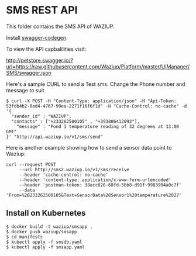 
SMS REST API
===============

This folder contains the SMS API of WAZIUP.

Install [swagger-codegen](https://github.com/swagger-api/swagger-codegen).

To view the API capbalilities visit:

http://petstore.swagger.io/?url=https://raw.githubusercontent.com/Waziup/Platform/master/UIManager/SMS/swagger.json


Here's a sample CURL to send a Test sms. Change the Phone number and message to suit

```
$ curl -X POST -H "Content-Type: application/json" -H "Api-Token: 53fdb4b2-0ad4-4767-99ea-2271f16f6f1d" -H "Cache-Control: no-cache" -d '{
  "sender_id" : "WAZIUP",
  "contacts" : ["+233262500105" , "+393806412093"],
    "message" : "Pond 1 temperature reading of 32 degrees at 13:00 GMT"
}' "http://api.waziup.io/v1/sms/send"
```

Here is another example showing how to send a sensor data point to Waziup:
```
curl --request POST  
     --url http://sms2.waziup.io/v1/sms/receive
     --header 'cache-control: no-cache'
     --header 'content-type: application/x-www-form-urlencoded'
     --header 'postman-token: 38acc026-68fd-5bb8-d91f-9983994a0c7f'
     --data 'From=%2B233262500105&Text=SensorData%20Sensor1%20temperature%2027'
```


## Install on Kubernetes

```
$ docker build -t waziup/smsapp .
$ docker push waziup/smsapp
$ cd manifests
$ kubectl apply -f smsdb.yaml
$ kubectl apply -f smsapp.yaml 
```

